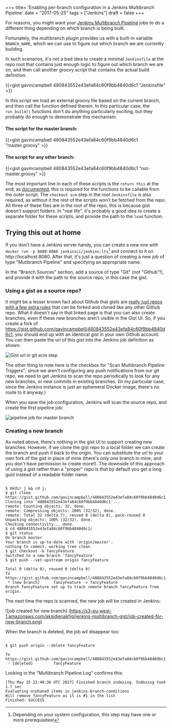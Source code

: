 +++
title=  'Enabling per-branch configuration in a Jenkins Multibranch Pipeline'
date =  "2017-05-25"
tags = ["Jenkins"]
draft = false
+++

For reasons, you might want your [Jenkins Multibranch Pipeline](https://jenkins.io/doc/book/pipeline/multibranch/) jobs to do a different thing depending on which branch is being built.

Fortunately, the multibranch plugin provides us with a built-in variable `BRANCH_NAME`, which we can use to figure out which branch we are currently building.

In such scenarios, it's not a bad idea to create a minimal `Jenkinsfile` at the repo root that contains just enough logic to figure out which branch we are on,  and then call another groovy script that contains the actual build definition:

{{<gist gavincampbell 480843552e43efa84c60f9bb4840d6c1 "Jenkinsfile" >}}

In this script we load an external groovy file based on the current branch, and then call the function defined therein. In this particular case, the `run_build()` functions don't do anything particularly exciting, but they probably do enough to demonstrate this mechanism. 

#### The script for the master branch:
{{<gist gavincampbell 480843552e43efa84c60f9bb4840d6c1 "master.groovy" >}}

#### The script for any other branch:
{{<gist gavincampbell 480843552e43efa84c60f9bb4840d6c1 "not-master.groovy" >}}

The most important line in each of these scripts is the `return this` at the end; as [documented](https://jenkins.io/doc/pipeline/steps/workflow-cps/#code-load-code-evaluate-a-groovy-source-file-into-the-pipeline-script), this is required for the functions to be callable from the outer script. The `checkout scm` step in the root `Jenkinsfile` is also required, as without it the rest of the scripts won't be fetched from the repo. All three of these files are in the root of the repo, this is because gist doesn't support folders. In "real life", it's probably a good idea to create a separate folder for these scripts, and provide the path to the `load` function.

## Trying this out at home

If you don't have a Jenkins server handy, you can create a new one with `docker run -p 8080:8080 jenkinsci/jenkins:lts`[^1] and connect to it on http://localhost:8080. After that, it's just a question of creating a new job of type "Mutibranch Pipeline" and specifying an appropriate name. 

In the "Branch Sources" section, add a source of type "Git" (not "Github"!), and provide it with the path to the source repo, in this case the gist.

### Using a gist as a source repo?

It might be a lesser known fact about Github that gists are [really just repos with a few extra rules](https://help.github.com/articles/forking-and-cloning-gists/) that can be forked and cloned like any other Github repo. What it doesn't say in that linked page is that you can also create branches, even if these new branches aren't visible in the Gist UI. So, if you create a fork of https://gist.github.com/gavincampbell/480843552e43efa84c60f9bb4840d6c1, you should end up with an identical gist in your own Github account. You can then paste the url of this gist into the Jenkins job definition as shown:

![Gist url in git scm step](https://s3-eu-west-1.amazonaws.com/aksidjenakfjg/jenkins-multibranch-gist/multibranch-pipeline-from-gist.png)

The other thing to note here is the checkbox for "Scan Multibranch Pipeline Triggers"; since we aren't configuring any push notifications from our git repo, we need to get Jenkins to scan the repo periodically to look for any new branches, or new commits in existing branches. (In my particular case, since the Jenkins instance is just an ephemeral Docker image, there's no route to it anyway.)

When you save the job configuration, Jenkins will scan the source repo, and create the first pipeline job:

![pipeline job for master branch](https://s3-eu-west-1.amazonaws.com/aksidjenakfjg/jenkins-multibranch-gist/master-pipeline-job.png)

### Creating a new branch

As noted above, there's nothing in the gist UI to support creating new branches. However, if we clone the gist repo to a local folder we can create the branch and push it back to the origin. You can substitute the url to your own fork of the gist in place of mine (there's only one branch in mine, and you don't have permission to create more!). The downside of this approach of using a gist rather than a "proper" repo is that by default you get a long guid instead of a readable folder name.

```console

$ mkdir j && cd j;
$ git clone https://gist.github.com/gavincampbell/480843552e43efa84c60f9bb4840d6c1
Cloning into '480843552e43efa84c60f9bb4840d6c1'...
remote: Counting objects: 32, done.
remote: Compressing objects: 100% (32/32), done.
remote: Total 32 (delta 7), reused 0 (delta 0), pack-reused 0
Unpacking objects: 100% (32/32), done.
Checking connectivity... done.
$ cd 480843552e43efa84c60f9bb4840d6c1/
$ git status
On branch master
Your branch is up-to-date with 'origin/master'.
nothing to commit, working tree clean
$ git checkout -b fancyFeature
Switched to a new branch 'fancyFeature'
$ git push --set-upstream origin fancyFeature

Total 0 (delta 0), reused 0 (delta 0)
To https://gist.github.com/gavincampbell/480843552e43efa84c60f9bb4840d6c1
 * [new branch]      fancyFeature -> fancyFeature
Branch fancyFeature set up to track remote branch fancyFeature from origin.
```

The next time the repo is scanned,  the new job will be created in Jenkins:

![job created for new branch] (https://s3-eu-west-1.amazonaws.com/aksidjenakfjg/jenkins-multibranch-gist/job-created-for-new-branch.png)


When the branch is deleted, the job wil disappear too:

```console

$ git push origin --delete fancyFeature

To https://gist.github.com/gavincampbell/480843552e43efa84c60f9bb4840d6c1
 - [deleted]         fancyFeature

```

Looking in the "Multibranch Pipeline Log" confirms this:
```console
[Thu May 25 22:40:36 UTC 2017] Finished branch indexing. Indexing took 1.7 sec
Evaluating orphaned items in jenkins-branch-conditions
Will remove fancyFeature as it is #1 in the list
Finished: SUCCESS
```


[^1]:Depending on your system configuration, this step may have one or more prerequisites!